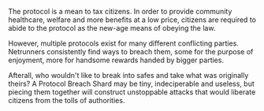 The protocol is a mean to tax citizens. In order to provide community healthcare, welfare and more benefits at a low price, citizens are required to abide to the protocol as the new-age means of obeying the law.

However, multiple protocols exist for many different conflicting parties. Netrunners consistently find ways to breach them, some for the purpose of enjoyment, more for handsome rewards handed by bigger parties.

Afterall, who wouldn't like to break into safes and take what was originally theirs? A Protocol Breach Shard may be tiny, indeciperable and useless, but piecing them together will construct unstoppable attacks that would liberate citizens from the tolls of authorities.
